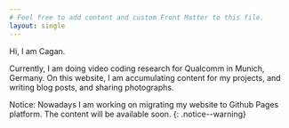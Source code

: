 ```yaml
---
# Feel free to add content and custom Front Matter to this file.
layout: single
---
```



Hi, I am Cagan.

Currently, I am doing video coding research for Qualcomm in Munich, Germany. On this website, I am accumulating content for my projects,
and writing blog posts, and sharing photographs.


Notice: Nowadays I am working on migrating my website to Github Pages platform. The content will be available soon.
{: .notice--warning}
